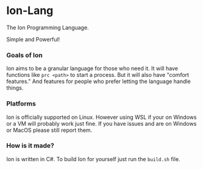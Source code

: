 # Ion-Lang
The Ion Programming Language.

Simple and Powerful!

### Goals of Ion
Ion aims to be a granular language for those who need it. It will have functions like `prc <path>` to start a process. But it will also have "comfort features." And features for people who prefer letting the language handle things.

### Platforms

Ion is officially supported on Linux. However using WSL if your on Windows or a VM will probably work just fine. If you have issues and are on Windows or MacOS please still report them.

### How is it made?

Ion is written in C#. To build Ion for yourself just run the `build.sh` file.
